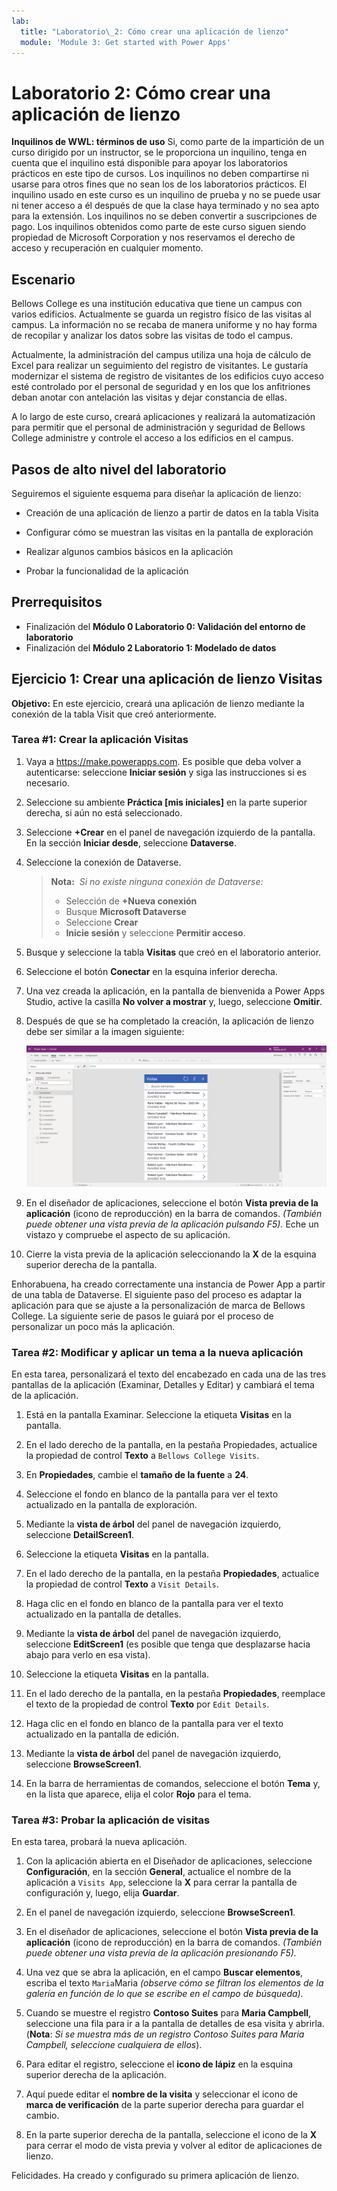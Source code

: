 ```yaml
---
lab:
  title: "Laboratorio\_2: Cómo crear una aplicación de lienzo"
  module: 'Module 3: Get started with Power Apps'
---
```


# Laboratorio 2: Cómo crear una aplicación de lienzo

**Inquilinos de WWL: términos de uso** Si, como parte de la impartición de un curso dirigido por un instructor, se le proporciona un inquilino, tenga en cuenta que el inquilino está disponible para apoyar los laboratorios prácticos en este tipo de cursos. Los inquilinos no deben compartirse ni usarse para otros fines que no sean los de los laboratorios prácticos. El inquilino usado en este curso es un inquilino de prueba y no se puede usar ni tener acceso a él después de que la clase haya terminado y no sea apto para la extensión. Los inquilinos no se deben convertir a suscripciones de pago. Los inquilinos obtenidos como parte de este curso siguen siendo propiedad de Microsoft Corporation y nos reservamos el derecho de acceso y recuperación en cualquier momento. 

## Escenario

Bellows College es una institución educativa que tiene un campus con varios edificios. Actualmente se guarda un registro físico de las visitas al campus. La información no se recaba de manera uniforme y no hay forma de recopilar y analizar los datos sobre las visitas de todo el campus.

Actualmente, la administración del campus utiliza una hoja de cálculo de Excel para realizar un seguimiento del registro de visitantes. Le gustaría modernizar el sistema de registro de visitantes de los edificios cuyo acceso esté controlado por el personal de seguridad y en los que los anfitriones deban anotar con antelación las visitas y dejar constancia de ellas.

A lo largo de este curso, creará aplicaciones y realizará la automatización para permitir que el personal de administración y seguridad de Bellows College administre y controle el acceso a los edificios en el campus.


## Pasos de alto nivel del laboratorio

Seguiremos el siguiente esquema para diseñar la aplicación de lienzo:

- Creación de una aplicación de lienzo a partir de datos en la tabla Visita

- Configurar cómo se muestran las visitas en la pantalla de exploración

- Realizar algunos cambios básicos en la aplicación

- Probar la funcionalidad de la aplicación

## Prerrequisitos

- Finalización del **Módulo 0 Laboratorio 0: Validación del entorno de laboratorio**
- Finalización del **Módulo 2 Laboratorio 1: Modelado de datos**


## Ejercicio 1: Crear una aplicación de lienzo Visitas

**Objetivo:** En este ejercicio, creará una aplicación de lienzo mediante la conexión de la tabla Visit que creó anteriormente.


### Tarea \#1: Crear la aplicación Visitas

1.  Vaya a <https://make.powerapps.com>. Es posible que deba volver a autenticarse: seleccione **Iniciar sesión** y siga las instrucciones si es necesario.

2.  Seleccione su ambiente **Práctica [mis iniciales]** en la parte superior derecha, si aún no está seleccionado.

3.  Seleccione **+Crear** en el panel de navegación izquierdo de la pantalla. En la sección **Iniciar desde**, seleccione **Dataverse**.

4.  Seleccione la conexión de Dataverse.

    > **Nota:**  *Si no existe ninguna conexión de Dataverse:*
    > - Selección de **+Nueva conexión**
    > - Busque **Microsoft Dataverse**
    > - Seleccione **Crear**
    > - **Inicie sesión** y seleccione **Permitir acceso**.

5.  Busque y seleccione la tabla **Visitas** que creó en el laboratorio anterior.

6.  Seleccione el botón **Conectar** en la esquina inferior derecha.

7.  Una vez creada la aplicación, en la pantalla de bienvenida a Power Apps Studio, active la casilla **No volver a mostrar** y, luego, seleccione **Omitir**.

8.  Después de que se ha completado la creación, la aplicación de lienzo debe ser similar a la imagen siguiente:

    ![Aplicación de lienzo creada a partir de los datos de visitas.](media/2-canvas-app-from-data.png)

9.  En el diseñador de aplicaciones, seleccione el botón **Vista previa de la aplicación** (icono de reproducción) en la barra de comandos. *(También puede obtener una vista previa de la aplicación pulsando F5).* Eche un vistazo y compruebe el aspecto de su aplicación.

10. Cierre la vista previa de la aplicación seleccionando la **X** de la esquina superior derecha de la pantalla.

Enhorabuena, ha creado correctamente una instancia de Power App a partir de una tabla de Dataverse. El siguiente paso del proceso es adaptar la aplicación para que se ajuste a la personalización de marca de Bellows College. La siguiente serie de pasos le guiará por el proceso de personalizar un poco más la aplicación.


### Tarea \#2: Modificar y aplicar un tema a la nueva aplicación

En esta tarea, personalizará el texto del encabezado en cada una de las tres pantallas de la aplicación (Examinar, Detalles y Editar) y cambiará el tema de la aplicación. 

1.  Está en la pantalla Examinar. Seleccione la etiqueta **Visitas** en la pantalla.

1.  En el lado derecho de la pantalla, en la pestaña Propiedades, actualice la propiedad de control **Texto** a `Bellows College Visits`.

1.  En **Propiedades**, cambie el **tamaño de la fuente** a **24**. 

1.  Seleccione el fondo en blanco de la pantalla para ver el texto actualizado en la pantalla de exploración. 

1.  Mediante la **vista de árbol** del panel de navegación izquierdo, seleccione **DetailScreen1**. 

1.  Seleccione la etiqueta **Visitas** en la pantalla.

1.  En el lado derecho de la pantalla, en la pestaña **Propiedades**, actualice la propiedad de control **Texto** a `Visit Details`.

1.  Haga clic en el fondo en blanco de la pantalla para ver el texto actualizado en la pantalla de detalles.

1.  Mediante la **vista de árbol** del panel de navegación izquierdo, seleccione **EditScreen1** (es posible que tenga que desplazarse hacia abajo para verlo en esa vista).

1.  Seleccione la etiqueta **Visitas** en la pantalla.

1.  En el lado derecho de la pantalla, en la pestaña **Propiedades**, reemplace el texto de la propiedad de control **Texto** por `Edit Details`.

1.  Haga clic en el fondo en blanco de la pantalla para ver el texto actualizado en la pantalla de edición.

1.  Mediante la **vista de árbol** del panel de navegación izquierdo, seleccione **BrowseScreen1**.

1.  En la barra de herramientas de comandos, seleccione el botón **Tema** y, en la lista que aparece, elija el color **Rojo** para el tema.


### Tarea \#3: Probar la aplicación de visitas

En esta tarea, probará la nueva aplicación.

1.  Con la aplicación abierta en el Diseñador de aplicaciones, seleccione **Configuración**, en la sección **General**, actualice el nombre de la aplicación a `Visits App`, seleccione la **X** para cerrar la pantalla de configuración y, luego, elija **Guardar**.

2.  En el panel de navegación izquierdo, seleccione **BrowseScreen1**.

3.  En el diseñador de aplicaciones, seleccione el botón **Vista previa de la aplicación** (icono de reproducción) en la barra de comandos. *(También puede obtener una vista previa de la aplicación presionando F5).*

4.  Una vez que se abra la aplicación, en el campo **Buscar elementos**, escriba el texto `Maria`Maria
     *(observe cómo se filtran los elementos de la galería en función de lo que se escribe en el campo de búsqueda).*

5.  Cuando se muestre el registro **Contoso Suites** para **Maria Campbell**, seleccione una fila para ir a la pantalla de detalles de esa visita y abrirla. (**Nota**: *Si se muestra más de un registro Contoso Suites para Maria Campbell, seleccione cualquiera de ellos*).

6.  Para editar el registro, seleccione el **icono de lápiz** en la esquina superior derecha de la aplicación.

7.  Aquí puede editar el **nombre de la visita** y seleccionar el icono de **marca de verificación** de la parte superior derecha para guardar el cambio.

8.  En la parte superior derecha de la pantalla, seleccione el icono de la **X** para cerrar el modo de vista previa y volver al editor de aplicaciones de lienzo.

Felicidades. Ha creado y configurado su primera aplicación de lienzo.

